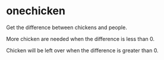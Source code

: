 # onechicken

Get the difference between chickens and people.

More chicken are needed when the difference is less than 0.

Chicken will be left over when the difference is greater than 0.
